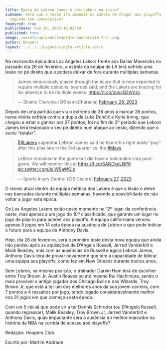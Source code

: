 ```yaml
---
title: Época de Lebron James e dos Lakers em risco?
subname: Será que a lesão irá impedir os Lakers de chegar aos playoffs pelo
  segundo ano consecutivo?
featured: true
publishDate: Feb 28, 2023-16:02:84
published: true
image: /assets/uploads/template-bannersite-7-1-.png
author: Hoopers
layout: ../../../Layout/single-article.astro
---
```

<!--StartFragment-->

Na reviravolta épica dos Los Angeles Lakers frente aos Dallas Mavericks no passado dia 26 de fevereiro, a estrela da equipa de LA terá sofrido uma lesão no pé direito que o poderá deixar de fora durante múltiplas semanas.



<blockquote class="twitter-tweet"><p lang="en" dir="ltr">James miraculously played through the injury that is now expected to require multiple opinions, sources said, and the Lakers are bracing for his absence to be multiple weeks. <a href="https://t.co/zuovQ2wVzc">https://t.co/zuovQ2wVzc</a></p>&mdash; Shams Charania (@ShamsCharania) <a href="https://twitter.com/ShamsCharania/status/1630363560051187712?ref_src=twsrc%5Etfw">February 28, 2023</a></blockquote> <script async src="https://platform.twitter.com/widgets.js" charset="utf-8"></script>



Depois de uma partida que viu o extremo de 38 anos a marcar 26 pontos, numa vitória sofrida contra a dupla de Luka Dončić e Kyrie Irving, que chegou a estar a ganhar por 27 pontos, foi no fim do 3º período que Lebron James terá lesionado o seu pé direito num ataque ao cesto, dizendo que o ouviu “estalar”.



<blockquote class="twitter-tweet"><p lang="en" dir="ltr">🚨<a href="https://twitter.com/hashtag/Lakers?src=hash&amp;ref_src=twsrc%5Etfw">#Lakers</a> superstar LeBron James said he heard his right ankle &quot;pop&quot; after this play late in the 3rd quarter vs. the <a href="https://twitter.com/hashtag/Mavs?src=hash&amp;ref_src=twsrc%5Etfw">#Mavs</a>. <br><br>LeBron remained in the game but did have a noticeable limp post-game. We will monitor this at <a href="https://t.co/SANDkdLNP0">https://t.co/SANDkdLNP0</a> <a href="https://t.co/bjIW9aWQIb">pic.twitter.com/bjIW9aWQIb</a></p>&mdash; Sports Injury Central (@SICscore) <a href="https://twitter.com/SICscore/status/1630033177849757697?ref_src=twsrc%5Etfw">February 27, 2023</a></blockquote> <script async src="https://platform.twitter.com/widgets.js" charset="utf-8"></script>



O receio atual dentro da equipa médica dos Lakers é que a lesão o deixe nas bancadas durante múltiplas semanas, havendo a possibilidade de não voltar a jogar esta época.



Os Los Angeles Lakers estão neste momento no 12º lugar da conferência oeste, mas apenas a um jogo do 10º classificado, que garante um lugar no jogo de play-in para aceder aos playoffs. A equipa californiana venceu apenas 5 jogos em 14 esta época na ausência de Lebron o que pode indicar o futuro para a equipa de Anthony Davis.

Hoje, dia 28 de fevereiro, será o primeiro teste desta nova equipa que ainda não perdeu após as aquisições de D’Angelo Russell, Jarred Vanderbilt e Malik Beasley, mas com as ausências de Russell e agora Lebron James, Anthony Davis terá de provar novamente que tem a capacidade de liderar uma equipa aos playoffs, como fez em New Orleans durante muitos anos.



Sem Lebron, na mesma posição, o treinador Darvin Ham terá de escolher entre Troy Brown Jr, Austin Reaves ou até mesmo Rui Hachimura, sendo o mais provável o antigo jogador dos Chicago Bulls e dos Wizards, Troy Brown Jr, que está a ter um dos melhores anos da sua jovem carreira, com 7 pontos e 4 ressaltos por jogo, tendo jogado consideravelmente melhor nos 31 jogos em que começou esta época.



Com um 5 inicial que pode vir a ter Dennis Schroder (ou D’Angelo Russell, quando regressar), Malik Beasley, Troy Brown Jr, Jarred Vanderbilt e Anthony Davis, quão impactante será a ausência do melhor marcador na história da NBA na corrida de acesso aos playoffs?



Redação: Hoopers Club



Escrito por: Martim Andrade



<!--EndFragment-->